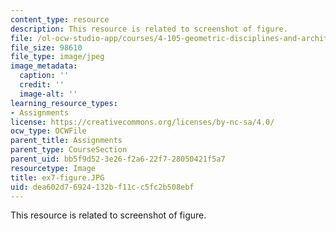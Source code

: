 ```yaml
---
content_type: resource
description: This resource is related to screenshot of figure.
file: /ol-ocw-studio-app/courses/4-105-geometric-disciplines-and-architecture-skills-reciprocal-methodologies-fall-2012/dea602d76924132bf11cc5fc2b508ebf_ex7-figure.JPG
file_size: 98610
file_type: image/jpeg
image_metadata:
  caption: ''
  credit: ''
  image-alt: ''
learning_resource_types:
- Assignments
license: https://creativecommons.org/licenses/by-nc-sa/4.0/
ocw_type: OCWFile
parent_title: Assignments
parent_type: CourseSection
parent_uid: bb5f9d52-3e26-f2a6-22f7-28050421f5a7
resourcetype: Image
title: ex7-figure.JPG
uid: dea602d7-6924-132b-f11c-c5fc2b508ebf
---
```

This resource is related to screenshot of figure.